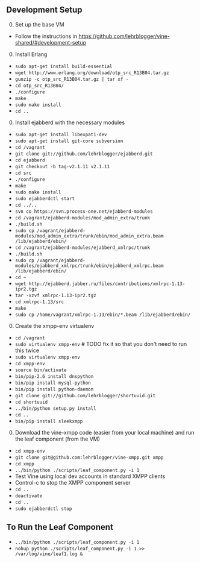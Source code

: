 Development Setup
----------
0. Set up the base VM
  * Follow the instructions in https://github.com/lehrblogger/vine-shared/#development-setup
0. Install Erlang
  * `sudo apt-get install build-essential`
  * `wget http://www.erlang.org/download/otp_src_R13B04.tar.gz`
  * `gunzip -c otp_src_R13B04.tar.gz | tar xf -`
  * `cd otp_src_R13B04/`
  * `./configure`
  * `make`
  * `sudo make install`
  * `cd ..`
0. Install ejabberd with the necessary modules
  * `sudo apt-get install libexpat1-dev`
  * `sudo apt-get install git-core subversion`
  * `cd /vagrant`
  * `git clone git://github.com/lehrblogger/ejabberd.git`
  * `cd ejabberd`
  * `git checkout -b tag-v2.1.11 v2.1.11`
  * `cd src`
  * `./configure`
  * `make`
  * `sudo make install`
  * `sudo ejabberdctl start`
  * `cd ../..`
  * `svn co https://svn.process-one.net/ejabberd-modules`
  * `cd /vagrant/ejabberd-modules/mod_admin_extra/trunk`
  * `./build.sh`
  * `sudo cp /vagrant/ejabberd-modules/mod_admin_extra/trunk/ebin/mod_admin_extra.beam /lib/ejabberd/ebin/`
  * `cd /vagrant/ejabberd-modules/ejabberd_xmlrpc/trunk`
  * `./build.sh`
  * `sudo cp /vagrant/ejabberd-modules/ejabberd_xmlrpc/trunk/ebin/ejabberd_xmlrpc.beam /lib/ejabberd/ebin/`
  * `cd ~`
  * `wget http://ejabberd.jabber.ru/files/contributions/xmlrpc-1.13-ipr2.tgz`
  * `tar -xzvf xmlrpc-1.13-ipr2.tgz`
  * `cd xmlrpc-1.13/src`
  * `make`
  * `sudo cp /home/vagrant/xmlrpc-1.13/ebin/*.beam /lib/ejabberd/ebin/`
0. Create the xmpp-env virtualenv 
  * `cd /vagrant`
  * `sudo virtualenv xmpp-env`  # TODO fix it so that you don't need to run this twice
  * `sudo virtualenv xmpp-env`
  * `cd xmpp-env`
  * `source bin/activate`
  * `bin/pip-2.6 install dnspython`
  * `bin/pip install mysql-python`
  * `bin/pip install python-daemon`
  * `git clone git://github.com/lehrblogger/shortuuid.git`
  * `cd shortuuid`
  * `../bin/python setup.py install`
  * `cd ..`
  * `bin/pip install sleekxmpp`
0. Download the vine-xmpp code (easier from your local machine) and run the leaf component (from the VM)
  * `cd xmpp-env`
  * `git clone git@github.com:lehrblogger/vine-xmpp.git xmpp`
  * `cd xmpp`
  * `../bin/python ./scripts/leaf_component.py -i 1`
  * Test Vine using local dev accounts in standard XMPP clients
  * Control-c to stop the XMPP component server
  * `cd ..`
  * `deactivate`
  * `cd ..`
  * `sudo ejabberdctl stop`

To Run the Leaf Component
------
  * `../bin/python ./scripts/leaf_component.py -i 1`
  * `nohup python ./scripts/leaf_component.py -i 1 >> /var/log/vine/leaf1.log &`